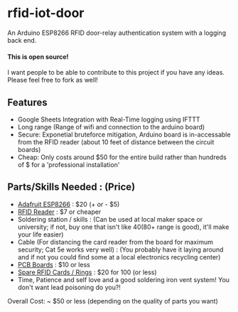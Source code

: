 # rfid-iot-door
An Arduino ESP8266 RFID door-relay authentication system with a logging back end.

#### This is open source!
I want people to be able to contribute to this project if you have any ideas. Please feel free to fork as well!

## Features
- Google Sheets Integration with Real-Time logging using IFTTT
- Long range (Range of wifi and connection to the arduino board)
- Secure: Exponetial bruteforce mitigation, Arduino board is in-accessable from the RFID reader (about 10 feet of distance between the circuit boards)
- Cheap: Only costs around $50 for the entire build rather than hundreds of $ for a 'professional installation'

## Parts/Skills Needed : (Price)
- [Adafruit ESP8266](https://www.adafruit.com/product/2821) : $20 (+ or - $5)
- [RFID Reader](https://www.amazon.com/SunFounder-Mifare-Reader-Arduino-Raspberry/dp/B07KGBJ9VG/) : $7 or cheaper
- Soldering station / skills : (Can be used at local maker space or university; if not, buy one that isn't like $40 ($80+ range is good), it'll make your life easier)
- Cable (For distancing the card reader from the board for maximum security; Cat 5e works very well) : (You probably have it laying around and if not you could find some at a local electronics recycling center)
- [PCB Boards](https://www.amazon.com/ELEGOO-Prototype-Soldering-Compatible-Arduino/dp/B072Z7Y19F) : $10 or less
- [Spare RFID Cards / Rings](https://www.amazon.com/ETEKJOY-13-56MHz-Proximity-Electronic-Compatible/dp/B0897KHNHV) : $20 for 100 (or less)
- Time, Patience and self love and a good soldering iron vent system! You don't want lead poisoning do you?!

Overall Cost: ~ $50 or less (depending on the quality of parts you want)

